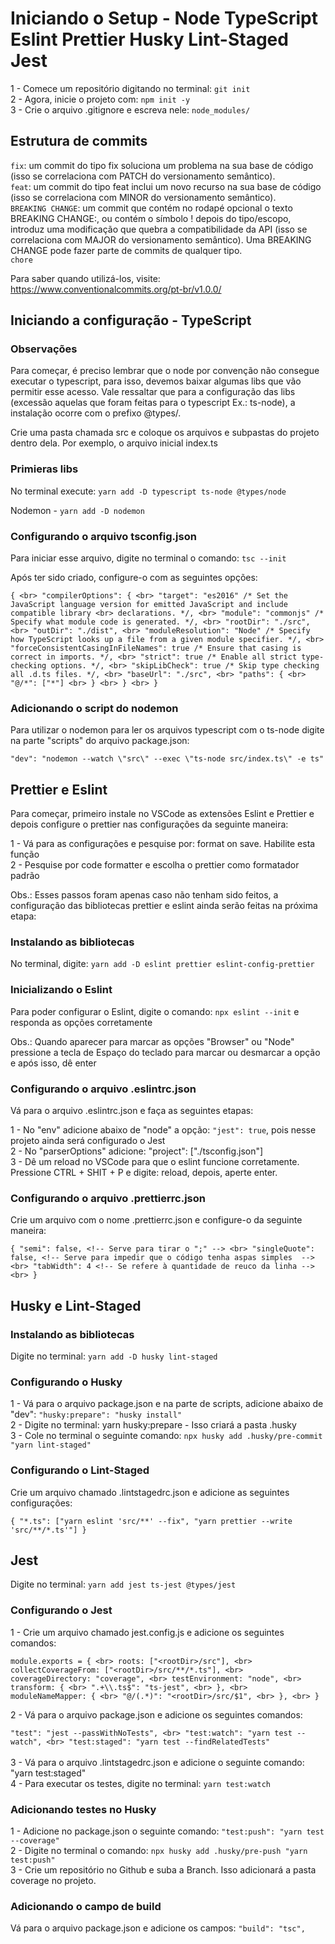 # Iniciando o Setup - Node TypeScript Eslint Prettier Husky Lint-Staged Jest

1 - Comece um repositório digitando no terminal: `git init` <br>
2 - Agora, inicie o projeto com: `npm init -y` <br> 
3 - Crie o arquivo .gitignore e escreva nele: `node_modules/`

## Estrutura de commits

`fix`: um commit do tipo fix soluciona um problema na sua base de código (isso se correlaciona com PATCH do versionamento semântico). <br>
`feat`: um commit do tipo feat inclui um novo recurso na sua base de código (isso se correlaciona com MINOR do versionamento semântico). <br>
`BREAKING CHANGE`: um commit que contém no rodapé opcional o texto BREAKING CHANGE:, ou contém o símbolo ! depois do tipo/escopo, introduz uma modificação que quebra a compatibilidade da API (isso se correlaciona com MAJOR do versionamento semântico). Uma BREAKING CHANGE pode fazer parte de commits de qualquer tipo. <br>
`chore`

Para saber quando utilizá-los, visite: https://www.conventionalcommits.org/pt-br/v1.0.0/

## Iniciando a configuração - TypeScript

### Observações

Para começar, é preciso lembrar que o node por convenção não consegue executar o typescript, para isso, devemos baixar algumas libs que vão permitir esse acesso. Vale ressaltar que para a configuração das libs (excessão aquelas que foram feitas para o typescript Ex.: ts-node), a instalação ocorre com o prefixo @types/. <br>

Crie uma pasta chamada src e coloque os arquivos e subpastas do projeto dentro dela. Por exemplo, o arquivo inicial index.ts

### Primieras libs

No terminal execute: `yarn add -D typescript ts-node @types/node` <br>

Nodemon - `yarn add -D nodemon` <br>

### Configurando o arquivo tsconfig.json 

Para iniciar esse arquivo, digite no terminal o comando: `tsc --init` <br>

Após ter sido criado, configure-o com as seguintes opções: <br>

`{ <br>
  "compilerOptions": { <br>
    "target": "es2016" /* Set the JavaScript language version for emitted JavaScript and include compatible library <br> declarations. */, <br>
    "module": "commonjs" /* Specify what module code is generated. */, <br>
    "rootDir": "./src", <br>
    "outDir": "./dist", <br>
    "moduleResolution": "Node" /* Specify how TypeScript looks up a file from a given module specifier. */, <br>
    "forceConsistentCasingInFileNames": true /* Ensure that casing is correct in imports. */, <br>
    "strict": true /* Enable all strict type-checking options. */, <br>
    "skipLibCheck": true /* Skip type checking all .d.ts files. */, <br>
    "baseUrl": "./src", <br>
    "paths": { <br>
      "@/*": ["*"] <br>
    } <br>
  } <br>
}`

### Adicionando o script do nodemon

Para utilizar o nodemon para ler os arquivos typescript com o ts-node digite na parte "scripts" do arquivo package.json: <br> 

`"dev": "nodemon --watch \"src\" --exec \"ts-node src/index.ts\" -e ts"`

## Prettier e Eslint

Para começar, primeiro instale no VSCode as extensões Eslint e Prettier e depois configure o prettier nas configurações da seguinte maneira: <br>

1 - Vá para as configurações e pesquise por: format on save. Habilite esta função <br>
2 - Pesquise por code formatter e escolha o prettier como formatador padrão <br>

Obs.: Esses passos foram apenas caso não tenham sido feitos, a configuração das bibliotecas prettier e eslint ainda serão feitas na próxima etapa:

### Instalando as bibliotecas

No terminal, digite: `yarn add -D eslint prettier eslint-config-prettier`

### Inicializando o Eslint

Para poder configurar o Eslint, digite o comando: `npx eslint --init` e responda as opções corretamente <br>

Obs.: Quando aparecer para marcar as opções "Browser" ou "Node" pressione a tecla de Espaço do teclado para marcar ou desmarcar a opção e após isso, dê enter

### Configurando o arquivo .eslintrc.json

Vá para o arquivo .eslintrc.json e faça as seguintes etapas: <br>

1 - No "env" adicione abaixo de "node" a opção: `"jest": true`, pois nesse projeto ainda será configurado o Jest <br>
2 - No "parserOptions" adicione: "project": ["./tsconfig.json"] <br>
3 - Dê um reload no VSCode para que o eslint funcione corretamente. Pressione CTRL + SHIT + P e digite: reload, depois, aperte enter.

### Configurando o arquivo .prettierrc.json

Crie um arquivo com o nome .prettierrc.json e configure-o da seguinte maneira: <br>

`{
    "semi": false, <!-- Serve para tirar o ";" --> <br>
    "singleQuote": false, <!-- Serve para impedir que o código tenha aspas simples  --> <br>
    "tabWidth": 4 <!-- Se refere à quantidade de reuco da linha --> <br>
}`

## Husky e Lint-Staged

### Instalando as bibliotecas

Digite no terminal: `yarn add -D husky lint-staged`

### Configurando o Husky

1 - Vá para o arquivo package.json e na parte de scripts, adicione abaixo de "dev": `"husky:prepare": "husky install"` <br>
2 - Digite no terminal: yarn husky:prepare - Isso criará a pasta .husky <br>
3 - Cole no terminal o seguinte comando: `npx husky add .husky/pre-commit "yarn lint-staged"`

### Configurando o Lint-Staged

Crie um arquivo chamado .lintstagedrc.json e adicione as seguintes configurações: <br>

`{
  "*.ts": ["yarn eslint 'src/**' --fix", "yarn prettier --write 'src/**/*.ts'"]
}`

## Jest

Digite no terminal: `yarn add jest ts-jest @types/jest`

### Configurando o Jest

1 - Crie um arquivo chamado jest.config.js e adicione os seguintes comandos: <br>

`module.exports = { <br>
  roots: ["<rootDir>/src"], <br>
  collectCoverageFrom: ["<rootDir>/src/**/*.ts"], <br>
  coverageDirectory: "coverage", <br>
  testEnvironment: "node", <br>
  transform: { <br>
    ".+\\.ts$": "ts-jest", <br>
  }, <br>
  moduleNameMapper: { <br>
    "@/(.*)": "<rootDir>/src/$1", <br>
  }, <br>
}` <br>

2 - Vá para o arquivo package.json e adicione os seguintes comandos:  <br>

`
  "test": "jest --passWithNoTests", <br>
  "test:watch": "yarn test --watch", <br>
  "test:staged": "yarn test --findRelatedTests"
`
<br> <br>
3 - Vá para o arquivo .lintstagedrc.json e adicione o seguinte comando: "yarn test:staged" <br>
4 - Para executar os testes, digite no terminal: `yarn test:watch` <br>

### Adicionando testes no Husky

1 - Adicione no package.json o seguinte comando: `"test:push": "yarn test --coverage"` <br>
2 - Digite no terminal o comando: `npx husky add .husky/pre-push "yarn test:push"` <br>
3 - Crie um repositório no Github e suba a Branch. Isso adicionará a pasta coverage no projeto.

### Adicionando o campo de build

Vá para o arquivo package.json e adicione os campos: `"build": "tsc",`


